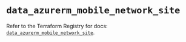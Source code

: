 # `data_azurerm_mobile_network_site`

Refer to the Terraform Registry for docs: [`data_azurerm_mobile_network_site`](https://registry.terraform.io/providers/hashicorp/azurerm/3.98.0/docs/data-sources/mobile_network_site).
